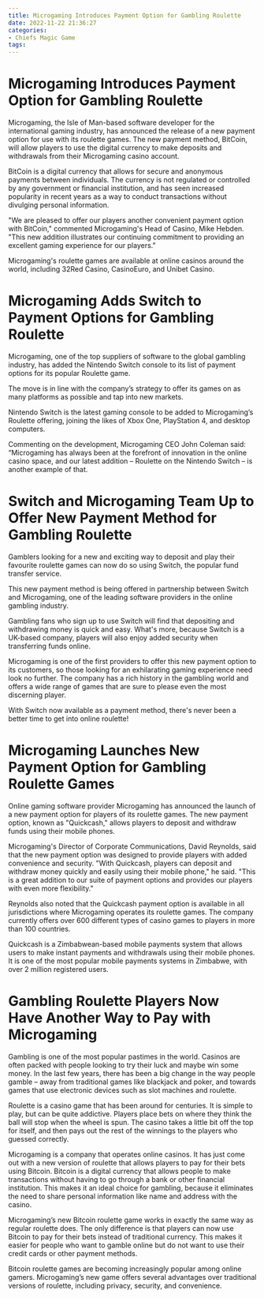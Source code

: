 ```yaml
---
title: Microgaming Introduces Payment Option for Gambling Roulette
date: 2022-11-22 21:36:27
categories:
- Chiefs Magic Game
tags:
---
```



#  Microgaming Introduces Payment Option for Gambling Roulette

Microgaming, the Isle of Man-based software developer for the international gaming industry, has announced the release of a new payment option for use with its roulette games. The new payment method, BitCoin, will allow players to use the digital currency to make deposits and withdrawals from their Microgaming casino account.

BitCoin is a digital currency that allows for secure and anonymous payments between individuals. The currency is not regulated or controlled by any government or financial institution, and has seen increased popularity in recent years as a way to conduct transactions without divulging personal information.

"We are pleased to offer our players another convenient payment option with BitCoin," commented Microgaming's Head of Casino, Mike Hebden. "This new addition illustrates our continuing commitment to providing an excellent gaming experience for our players."

Microgaming's roulette games are available at online casinos around the world, including 32Red Casino, CasinoEuro, and Unibet Casino.

#  Microgaming Adds Switch to Payment Options for Gambling Roulette

Microgaming, one of the top suppliers of software to the global gambling industry, has added the Nintendo Switch console to its list of payment options for its popular Roulette game.

The move is in line with the company’s strategy to offer its games on as many platforms as possible and tap into new markets.

Nintendo Switch is the latest gaming console to be added to Microgaming’s Roulette offering, joining the likes of Xbox One, PlayStation 4, and desktop computers.

Commenting on the development, Microgaming CEO John Coleman said: “Microgaming has always been at the forefront of innovation in the online casino space, and our latest addition – Roulette on the Nintendo Switch – is another example of that.


#  Switch and Microgaming Team Up to Offer New Payment Method for Gambling Roulette

Gamblers looking for a new and exciting way to deposit and play their favourite roulette games can now do so using Switch, the popular fund transfer service.

This new payment method is being offered in partnership between Switch and Microgaming, one of the leading software providers in the online gambling industry.

Gambling fans who sign up to use Switch will find that depositing and withdrawing money is quick and easy. What's more, because Switch is a UK-based company, players will also enjoy added security when transferring funds online.

Microgaming is one of the first providers to offer this new payment option to its customers, so those looking for an exhilarating gaming experience need look no further. The company has a rich history in the gambling world and offers a wide range of games that are sure to please even the most discerning player.

With Switch now available as a payment method, there's never been a better time to get into online roulette!

#  Microgaming Launches New Payment Option for Gambling Roulette Games

Online gaming software provider Microgaming has announced the launch of a new payment option for players of its roulette games. The new payment option, known as "Quickcash," allows players to deposit and withdraw funds using their mobile phones.

Microgaming's Director of Corporate Communications, David Reynolds, said that the new payment option was designed to provide players with added convenience and security. "With Quickcash, players can deposit and withdraw money quickly and easily using their mobile phone," he said. "This is a great addition to our suite of payment options and provides our players with even more flexibility."

Reynolds also noted that the Quickcash payment option is available in all jurisdictions where Microgaming operates its roulette games. The company currently offers over 600 different types of casino games to players in more than 100 countries.

Quickcash is a Zimbabwean-based mobile payments system that allows users to make instant payments and withdrawals using their mobile phones. It is one of the most popular mobile payments systems in Zimbabwe, with over 2 million registered users.

#  Gambling Roulette Players Now Have Another Way to Pay with Microgaming

Gambling is one of the most popular pastimes in the world. Casinos are often packed with people looking to try their luck and maybe win some money. In the last few years, there has been a big change in the way people gamble – away from traditional games like blackjack and poker, and towards games that use electronic devices such as slot machines and roulette.

Roulette is a casino game that has been around for centuries. It is simple to play, but can be quite addictive. Players place bets on where they think the ball will stop when the wheel is spun. The casino takes a little bit off the top for itself, and then pays out the rest of the winnings to the players who guessed correctly.

Microgaming is a company that operates online casinos. It has just come out with a new version of roulette that allows players to pay for their bets using Bitcoin. Bitcoin is a digital currency that allows people to make transactions without having to go through a bank or other financial institution. This makes it an ideal choice for gambling, because it eliminates the need to share personal information like name and address with the casino.

Microgaming’s new Bitcoin roulette game works in exactly the same way as regular roulette does. The only difference is that players can now use Bitcoin to pay for their bets instead of traditional currency. This makes it easier for people who want to gamble online but do not want to use their credit cards or other payment methods.

Bitcoin roulette games are becoming increasingly popular among online gamers. Microgaming’s new game offers several advantages over traditional versions of roulette, including privacy, security, and convenience.